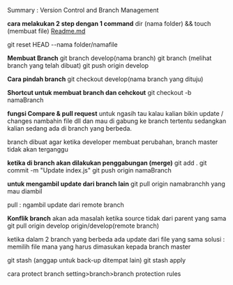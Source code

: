 Summary : Version Control and Branch Management

**cara melakukan 2 step dengan 1 command**
dir (nama folder) && touch (membuat file) [Readme.md](http://readme.md/)

git reset HEAD --nama folder/namafile


**Membuat Branch**
git branch develop(nama branch)
git branch (melihat branch yang telah dibuat)
git push origin develop


**Cara pindah branch**
git checkout develop(nama branch yang dituju)


**Shortcut untuk membuat branch dan cehckout**
git checkout -b namaBranch


**fungsi Compare & pull request**
untuk ngasih tau kalau kalian bikin update / changes nambahin file dll dan mau di gabung ke branch tertentu sedangkan kalian sedang ada di branch yang berbeda.

branch dibuat agar ketika developer membuat perubahan, branch master tidak akan terganggu


**ketika di branch akan dilakukan penggabungan (merge)**
git add .
git commit -m "Update index.js"
git push origin namaBranch


**untuk mengambil update dari branch lain**
git pull origin namabranchh yang mau diambil

pull : ngambil update dari remote branch



**Konflik branch**
akan ada masalah ketika source tidak dari parent yang sama
git pull origin develop origin/develop(remote branch)

ketika dalam 2 branch yang berbeda ada update dari file yang sama
solusi : memilih file mana yang harus dimasukan kepada branch master

git stash (anggap untuk back-up ditempat lain)
git stash apply

cara protect branch
setting>branch>branch protection rules